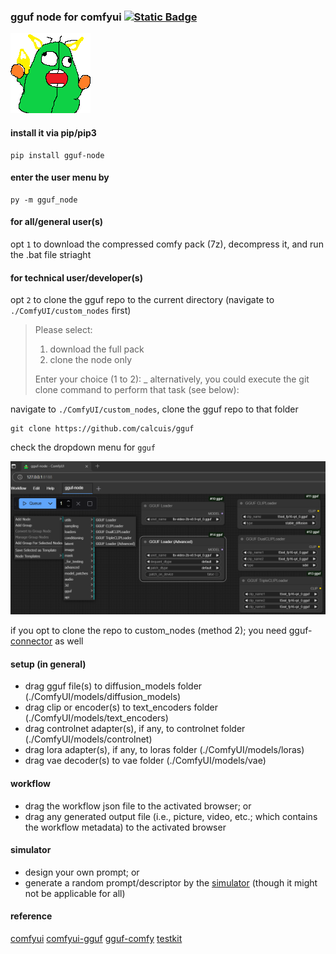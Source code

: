 ### gguf node for comfyui [![Static Badge](https://img.shields.io/badge/ver-0.0.4-black?logo=github)](https://github.com/calcuis/gguf/releases)

[<img src="https://raw.githubusercontent.com/calcuis/comfy/master/gguf.gif" width="128" height="128">](https://github.com/calcuis/gguf)

#### install it via pip/pip3
```
pip install gguf-node
```
#### enter the user menu by
```
py -m gguf_node
```
#### for all/general user(s)
opt `1` to download the compressed comfy pack (7z), decompress it, and run the .bat file striaght
#### for technical user/developer(s)
opt `2` to clone the gguf repo to the current directory (navigate to `./ComfyUI/custom_nodes` first)
>Please select:
>1. download the full pack
>2. clone the node only
>
>Enter your choice (1 to 2): _
alternatively, you could execute the git clone command to perform that task (see below):

navigate to `./ComfyUI/custom_nodes`, clone the gguf repo to that folder
```
git clone https://github.com/calcuis/gguf
```
check the dropdown menu for `gguf`

![screenshot](https://raw.githubusercontent.com/calcuis/comfy/master/gguf-node.png)

if you opt to clone the repo to custom_nodes (method 2); you need gguf-[connector](https://pypi.org/project/gguf-connector) as well

#### setup (in general)
- drag gguf file(s) to diffusion_models folder (./ComfyUI/models/diffusion_models)
- drag clip or encoder(s) to text_encoders folder (./ComfyUI/models/text_encoders)
- drag controlnet adapter(s), if any, to controlnet folder (./ComfyUI/models/controlnet)
- drag lora adapter(s), if any, to loras folder (./ComfyUI/models/loras)
- drag vae decoder(s) to vae folder (./ComfyUI/models/vae)

#### workflow
- drag the workflow json file to the activated browser; or
- drag any generated output file (i.e., picture, video, etc.; which contains the workflow metadata) to the activated browser

#### simulator
- design your own prompt; or
- generate a random prompt/descriptor by the [simulator](https://prompt.calcuis.us) (though it might not be applicable for all)

#### reference
[comfyui](https://github.com/comfyanonymous/ComfyUI)
[comfyui-gguf](https://github.com/city96/ComfyUI-GGUF)
[gguf-comfy](https://github.com/calcuis/gguf-comfy)
[testkit](https://huggingface.co/calcuis/gguf-node)

